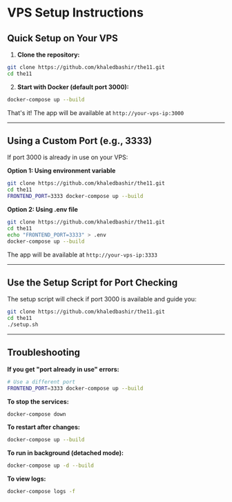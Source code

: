 # VPS Setup Instructions

## Quick Setup on Your VPS

1. **Clone the repository:**
```bash
git clone https://github.com/khaledbashir/the11.git
cd the11
```

2. **Start with Docker (default port 3000):**
```bash
docker-compose up --build
```

That's it! The app will be available at `http://your-vps-ip:3000`

---

## Using a Custom Port (e.g., 3333)

If port 3000 is already in use on your VPS:

**Option 1: Using environment variable**
```bash
git clone https://github.com/khaledbashir/the11.git
cd the11
FRONTEND_PORT=3333 docker-compose up --build
```

**Option 2: Using .env file**
```bash
git clone https://github.com/khaledbashir/the11.git
cd the11
echo "FRONTEND_PORT=3333" > .env
docker-compose up --build
```

The app will be available at `http://your-vps-ip:3333`

---

## Use the Setup Script for Port Checking

The setup script will check if port 3000 is available and guide you:

```bash
git clone https://github.com/khaledbashir/the11.git
cd the11
./setup.sh
```

---

## Troubleshooting

**If you get "port already in use" errors:**
```bash
# Use a different port
FRONTEND_PORT=3333 docker-compose up --build
```

**To stop the services:**
```bash
docker-compose down
```

**To restart after changes:**
```bash
docker-compose up --build
```

**To run in background (detached mode):**
```bash
docker-compose up -d --build
```

**To view logs:**
```bash
docker-compose logs -f
```
